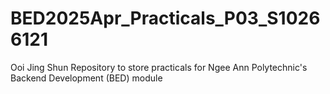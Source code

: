 # BED2025Apr_Practicals_P03_S10266121
Ooi Jing Shun
Repository to store practicals for Ngee Ann Polytechnic's Backend Development (BED) module

